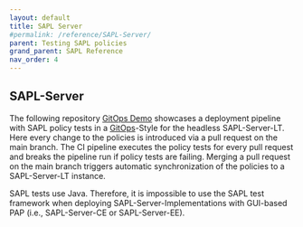 ```yaml
---
layout: default
title: SAPL Server
#permalink: /reference/SAPL-Server/
parent: Testing SAPL policies
grand_parent: SAPL Reference
nav_order: 4
---
```


## SAPL-Server

The following repository [GitOps Demo](https://github.com/heutelbeck/sapl-server-lt-gitops-example) showcases a deployment pipeline with SAPL policy tests in a [GitOps](https://www.weave.works/blog/gitops-operations-by-pull-request)\-Style for the headless SAPL-Server-LT. Here every change to the policies is introduced via a pull request on the main branch. The CI pipeline executes the policy tests for every pull request and breaks the pipeline run if policy tests are failing. Merging a pull request on the main branch triggers automatic synchronization of the policies to a SAPL-Server-LT instance.

SAPL tests use Java. Therefore, it is impossible to use the SAPL test framework when deploying SAPL-Server-Implementations with GUI-based PAP (i.e., SAPL-Server-CE or SAPL-Server-EE).